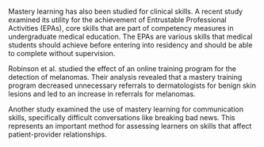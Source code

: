 Mastery learning has also been studied for clinical skills. A recent study examined its utility for the achievement of Entrustable Professional Activities (EPAs), core skills that are part of competency measures in undergraduate medical education. The EPAs are various skills that medical students should achieve before entering into residency and should be able to complete without supervision.

Robinson et al. studied the effect of an online training program for the detection of melanomas. Their analysis revealed that a mastery training program decreased unnecessary referrals to dermatologists for benign skin lesions and led to an increase in referrals for melanomas.

Another study examined the use of mastery learning for communication skills, specifically difficult conversations like breaking bad news. This represents an important method for assessing learners on skills that affect patient-provider relationships.